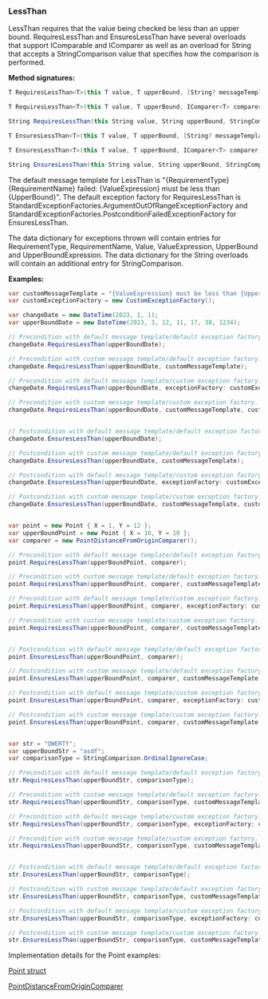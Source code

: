### LessThan

LessThan requires that the value being checked be less than an upper bound. 
RequiresLessThan and EnsuresLessThan have several overloads that support 
IComparable<T> and IComparer<T> as well as an overload for String that accepts a 
StringComparison value that specifies how the comparison is performed.

**Method signatures:**
```C#
T RequiresLessThan<T>(this T value, T upperBound, [String? messageTemplate = null], [IExceptionFactory? exceptionFactory = null], [String? valueExpression = null], [String? targetExpression = null]) where T : IComparable<T>

T RequiresLessThan<T>(this T value, T upperBound, IComparer<T> comparer, [String? messageTemplate = null], [IExceptionFactory? exceptionFactory = null], [String? valueExpression = null], [String? targetExpression = null])

String RequiresLessThan(this String value, String upperBound, StringComparison comparisonType, [String? messageTemplate = null], [IExceptionFactory? exceptionFactory = null], [String? valueExpression = null], [String? targetExpression = null])

T EnsuresLessThan<T>(this T value, T upperBound, [String? messageTemplate = null], [IExceptionFactory? exceptionFactory = null], [String? valueExpression = null], [String? targetExpression = null]) where T : IComparable<T>

T EnsuresLessThan<T>(this T value, T upperBound, IComparer<T> comparer, [String? messageTemplate = null], [IExceptionFactory? exceptionFactory = null], [String? valueExpression = null], [String? targetExpression = null])

String EnsuresLessThan(this String value, String upperBound, StringComparison comparisonType, [String? messageTemplate = null], [IExceptionFactory? exceptionFactory = null], [String? valueExpression = null], [String? targetExpression = null])
```

The default message template for LessThan is "{RequirementType} {RequirementName} failed: {ValueExpression} must be less than {UpperBound}".
The default exception factory for RequiresLessThan is StandardExceptionFactories.ArgumentOutOfRangeExceptionFactory
and StandardExceptionFactories.PostconditionFailedExceptionFactory for 
EnsuresLessThan.

The data dictionary for exceptions thrown will contain entries for RequirementType,
RequirementName, Value, ValueExpression, UpperBound and UpperBoundExpression. The 
data dictionary for the String overloads will contain an additional entry for 
StringComparison.

**Examples:**
```C#
var customMessageTemplate = "{ValueExpression} must be less than {UpperBound}";
var customExceptionFactory = new CustomExceptionFactory();

var changeDate = new DateTime(2023, 1, 1);
var upperBoundDate = new DateTime(2023, 3, 12, 11, 17, 38, 1234);

// Precondition with default message template/default exception factory.
changeDate.RequiresLessThan(upperBoundDate);

// Precondition with custom message template/default exception factory.
changeDate.RequiresLessThan(upperBoundDate, customMessageTemplate);

// Precondition with default message template/custom exception factory.
changeDate.RequiresLessThan(upperBoundDate, exceptionFactory: customExceptionFactory);

// Precondition with custom message template/custom exception factory.
changeDate.RequiresLessThan(upperBoundDate, customMessageTemplate, customExceptionFactory);


// Postcondition with default message template/default exception factory.
changeDate.EnsuresLessThan(upperBoundDate);

// Postcondition with custom message template/default exception factory.
changeDate.EnsuresLessThan(upperBoundDate, customMessageTemplate);

// Postcondition with default message template/custom exception factory.
changeDate.EnsuresLessThan(upperBoundDate, exceptionFactory: customExceptionFactory);

// Postcondition with custom message template/custom exception factory.
changeDate.EnsuresLessThan(upperBoundDate, customMessageTemplate, customExceptionFactory);


var point = new Point { X = 1, Y = 12 };
var upperBoundPoint = new Point { X = 10, Y = 10 };
var comparer = new PointDistanceFromOriginComparer();

// Precondition with default message template/default exception factory.
point.RequiresLessThan(upperBoundPoint, comparer);

// Precondition with custom message template/default exception factory.
point.RequiresLessThan(upperBoundPoint, comparer, customMessageTemplate);

// Precondition with default message template/custom exception factory.
point.RequiresLessThan(upperBoundPoint, comparer, exceptionFactory: customExceptionFactory);

// Precondition with custom message template/custom exception factory.
point.RequiresLessThan(upperBoundPoint, comparer, customMessageTemplate, customExceptionFactory);


// Postcondition with default message template/default exception factory.
point.EnsuresLessThan(upperBoundPoint, comparer);

// Postcondition with custom message template/default exception factory.
point.EnsuresLessThan(upperBoundPoint, comparer, customMessageTemplate);

// Postcondition with default message template/custom exception factory.
point.EnsuresLessThan(upperBoundPoint, comparer, exceptionFactory: customExceptionFactory);

// Postcondition with custom message template/custom exception factory.
point.EnsuresLessThan(upperBoundPoint, comparer, customMessageTemplate, customExceptionFactory);


var str = "QWERTY";
var upperBoundStr = "asdf";
var comparisonType = StringComparison.OrdinalIgnoreCase;

// Precondition with default message template/default exception factory.
str.RequiresLessThan(upperBoundStr, comparisonType);

// Precondition with custom message template/default exception factory.
str.RequiresLessThan(upperBoundStr, comparisonType, customMessageTemplate);

// Precondition with default message template/custom exception factory.
str.RequiresLessThan(upperBoundStr, comparisonType, exceptionFactory: customExceptionFactory);

// Precondition with custom message template/custom exception factory.
str.RequiresLessThan(upperBoundStr, comparisonType, customMessageTemplate, customExceptionFactory);


// Postcondition with default message template/default exception factory.
str.EnsuresLessThan(upperBoundStr, comparisonType);

// Postcondition with custom message template/default exception factory.
str.EnsuresLessThan(upperBoundStr, comparisonType, customMessageTemplate);

// Postcondition with default message template/custom exception factory.
str.EnsuresLessThan(upperBoundStr, comparisonType, exceptionFactory: customExceptionFactory);

// Postcondition with custom message template/custom exception factory.
str.EnsuresLessThan(upperBoundStr, comparisonType, customMessageTemplate, customExceptionFactory);
```

Implementation details for the Point examples:

[Point struct](/DbC.Net.TestAndExampleResources/Point.cs)

[PointDistanceFromOriginComparer](/DbC.Net.TestAndExampleResources/PointDistanceFromOriginComparer.cs)
